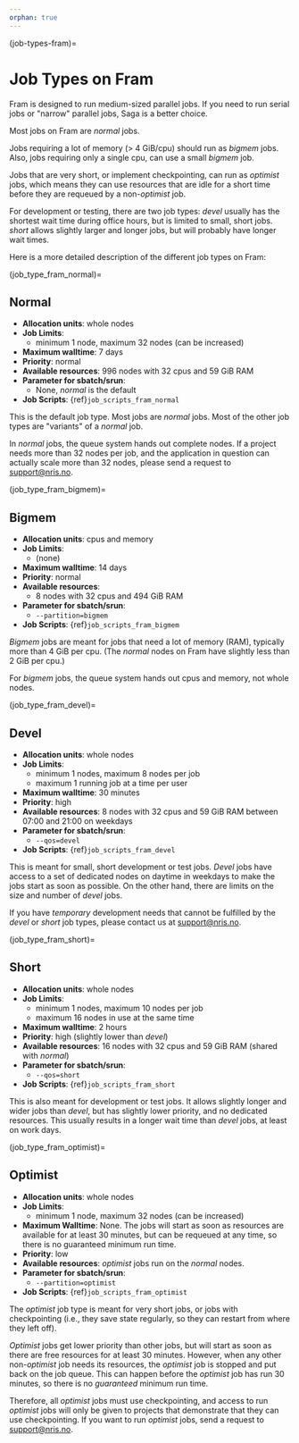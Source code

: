 ```yaml
---
orphan: true
---
```


(job-types-fram)=

# Job Types on Fram

Fram is designed to run medium-sized parallel jobs.  If you need to
run serial jobs or "narrow" parallel jobs, Saga is a better choice.

Most jobs on Fram are *normal* jobs.

Jobs requiring a lot of memory (> 4 GiB/cpu) should run as *bigmem*
jobs. Also, jobs requiring only a single cpu, can use a small *bigmem* job.

Jobs that are very short, or implement checkpointing, can run as
*optimist* jobs, which means they can use resources that are idle for
a short time before they are requeued by a non-*optimist* job.

For development or testing, there are two job types: *devel* usually
has the shortest wait time during office hours, but is limited to
small, short jobs.  *short* allows slightly larger and longer jobs,
but will probably have longer wait times.

Here is a more detailed description of the different job types on
Fram:


(job_type_fram_normal)=

## Normal

- __Allocation units__: whole nodes
- __Job Limits__:
    - minimum 1 node, maximum 32 nodes (can be increased)
- __Maximum walltime__: 7 days
- __Priority__: normal
- __Available resources__: 996 nodes with 32 cpus and 59 GiB RAM
- __Parameter for sbatch/srun__:
    - None, _normal_ is the default
- __Job Scripts__: {ref}`job_scripts_fram_normal`

This is the default job type.  Most jobs are *normal* jobs.  Most of
the other job types are "variants" of a *normal* job.

In _normal_ jobs, the queue system hands out complete nodes.  If a
project needs more than 32 nodes per job, and the application in
question can actually scale more than 32 nodes, please send a request
to [support@nris.no](mailto:support@nris.no).


(job_type_fram_bigmem)=

## Bigmem

- __Allocation units__: cpus and memory
- __Job Limits__:
    - (none)
- __Maximum walltime__: 14 days
- __Priority__: normal
- __Available resources__:
    - 8 nodes with 32 cpus and 494 GiB RAM
- __Parameter for sbatch/srun__:
    - `--partition=bigmem`
- __Job Scripts__: {ref}`job_scripts_fram_bigmem`

*Bigmem* jobs are meant for jobs that need a lot of memory (RAM),
typically more than 4 GiB per cpu.  (The _normal_ nodes on Fram have
slightly less than 2 GiB per cpu.)

For _bigmem_ jobs, the queue system hands out cpus and memory, not
whole nodes.


(job_type_fram_devel)=

## Devel

- __Allocation units__: whole nodes
- __Job Limits__:
    - minimum 1 nodes, maximum 8 nodes per job
    - maximum 1 running job at a time per user
- __Maximum walltime__: 30 minutes
- __Priority__: high
- __Available resources__: 8 nodes with 32 cpus and 59 GiB RAM between
  07:00 and 21:00 on weekdays
- __Parameter for sbatch/srun__: 
    - `--qos=devel`
- __Job Scripts__: {ref}`job_scripts_fram_devel`

This is meant for small, short development or test jobs.  *Devel* jobs
have access to a set of dedicated nodes on daytime in weekdays to
make the jobs start as soon as possible.  On the other hand, there are
limits on the size and number of _devel_ jobs.

If you have _temporary_ development needs that cannot be fulfilled by
the _devel_ or _short_ job types, please contact us at
[support@nris.no](mailto:support@nris.no).


(job_type_fram_short)=

## Short

- __Allocation units__: whole nodes
- __Job Limits__:
    - minimum 1 nodes, maximum 10 nodes per job
    - maximum 16 nodes in use at the same time
- __Maximum walltime__: 2 hours
- __Priority__: high (slightly lower than *devel*)
- __Available resources__: 16 nodes with 32 cpus and 59 GiB RAM
  (shared with *normal*)
- __Parameter for sbatch/srun__: 
    - `--qos=short`
- __Job Scripts__: {ref}`job_scripts_fram_short`

This is also meant for development or test jobs.  It allows slightly
longer and wider jobs than *devel*, but has slightly lower priority,
and no dedicated resources.  This usually results in a longer wait
time than *devel* jobs, at least on work days.


(job_type_fram_optimist)=

## Optimist

- __Allocation units__: whole nodes
- __Job Limits__:
    - minimum 1 node, maximum 32 nodes (can be increased)
- __Maximum Walltime__: None.  The jobs will start as soon as
  resources are available for at least 30 minutes, but can be
  requeued at any time, so there is no guaranteed minimum run time.
- __Priority__: low
- __Available resources__: *optimist* jobs run on the *normal* nodes.
- __Parameter for sbatch/srun__: 
    - `--partition=optimist`
- __Job Scripts__: {ref}`job_scripts_fram_optimist`

The _optimist_ job type is meant for very short jobs, or jobs with
checkpointing (i.e., they save state regularly, so they can restart
from where they left off).

_Optimist_ jobs get lower priority than other jobs, but will start as
soon as there are free resources for at least 30 minutes.  However,
when any other non-_optimist_ job needs its resources, the _optimist_
job is stopped and put back on the job queue.  This can happen before
the _optimist_ job has run 30 minutes, so there is no _guaranteed_
minimum run time.

Therefore, all _optimist_ jobs must use checkpointing, and access to
run _optimist_ jobs will only be given to projects that demonstrate
that they can use checkpointing.  If you want to run _optimist_ jobs,
send a request to [support@nris.no](mailto:support@nris.no).
